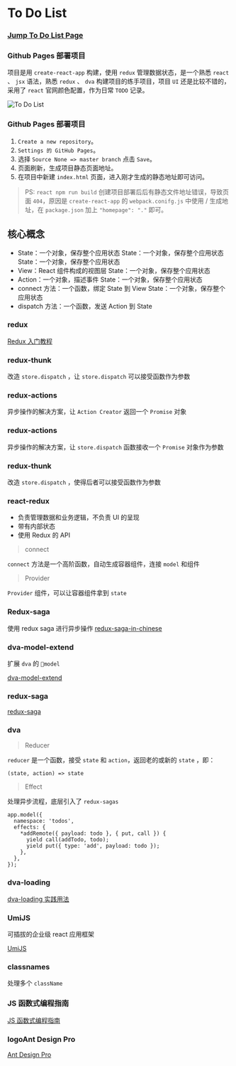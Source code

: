 # To Do List

### [Jump To Do List Page](https://zhanghao-zhoushan.github.io/react-todolist/dist/index.html)

### Github Pages 部署项目
项目是用 `create-react-app` 构建，使用 `redux` 管理数据状态，是一个熟悉 `react` 、 `jsx` 语法，熟悉 `redux`  、 `dva` 构建项目的练手项目，项目 `UI` 还是比较不错的，采用了 `react` 官网颜色配置，作为日常 `TODO` 记录。

![To Do List](https://images-cdn.shimo.im/X4lpiQm8dhcEJF87/tolist.jpg!thumbnail)
		
### Github Pages 部署项目

1. `Create a new repository`。
2. `Settings 的 GitHub Pages`。
3. 选择 `Source None => master branch` 点击 `Save`。
4. 页面刷新，生成项目静态页面地址。
5. 在项目中新建 `index.html` 页面，进入刚才生成的静态地址即可访问。

> PS: `react npm run build` 创建项目部署后后有静态文件地址错误，导致页面 `404`，原因是 `create-react-app` 的 `webpack.conifg.js` 中使用 / 生成地址，在 `package.json` 加上 `"homepage": "."` 即可。
 
## 核心概念

* State：一个对象，保存整个应用状态
State：一个对象，保存整个应用状态
State：一个对象，保存整个应用状态
* View：React 组件构成的视图层
State：一个对象，保存整个应用状态
* Action：一个对象，描述事件
State：一个对象，保存整个应用状态
* connect 方法：一个函数，绑定 State 到 View
State：一个对象，保存整个应用状态
* dispatch 方法：一个函数，发送 Action 到 State

### redux

[Redux 入门教程](http://www.ruanyifeng.com/blog/2016/09/redux_tutorial_part_one_basic_usages.html)


### redux-thunk

改造 `store.dispatch` ，让 `store.dispatch` 可以接受函数作为参数

### redux-actions

异步操作的解决方案，让 `Action Creator` 返回一个 `Promise` 对象

### redux-actions

异步操作的解决方案，让 `store.dispatch` 函数接收一个 `Promise` 对象作为参数

### redux-thunk

改造 `store.dispatch` ，使得后者可以接受函数作为参数

### react-redux

- 负责管理数据和业务逻辑，不负责 UI 的呈现
- 带有内部状态
- 使用 Redux 的 API

> connect

`connect` 方法是一个高阶函数，自动生成容器组件，连接 `model` 和组件

> Provider

`Provider` 组件，可以让容器组件拿到 `state`


### Redux-saga

使用 redux saga 进行异步操作
[redux-saga-in-chinese](https://redux-saga-in-chinese.js.org/)

### dva-model-extend

扩展 `dva` 的 `model` 

[dva-model-extend](https://github.com/dvajs/dva-model-extend)

### redux-saga

[redux-saga](https://redux-saga-in-chinese.js.org/)

### dva

> Reducer

`reducer` 是一个函数，接受 `state` 和 `action`，返回老的或新的 `state` ，即：

```
(state, action) => state
```

> Effect

处理异步流程，底层引入了 `redux-sagas` 

```
app.model({
  namespace: 'todos',
  effects: {
    *addRemote({ payload: todo }, { put, call }) {
      yield call(addTodo, todo);
      yield put({ type: 'add', payload: todo });
    },
  },
});
```

### dva-loading

[dva-loading 实践用法](https://www.jianshu.com/p/61fe7a57fad4)

### UmiJS

可插拔的企业级 react 应用框架

[UmiJS](https://umijs.org/guide/with-dva.html#%E7%89%B9%E6%80%A7)

### classnames

处理多个 `className` 

### JS 函数式编程指南

[JS 函数式编程指南](https://github.com/llh911001/mostly-adequate-guide-chinese)


### logoAnt Design Pro

[Ant Design Pro](https://pro.ant.design/docs/router-and-nav)
